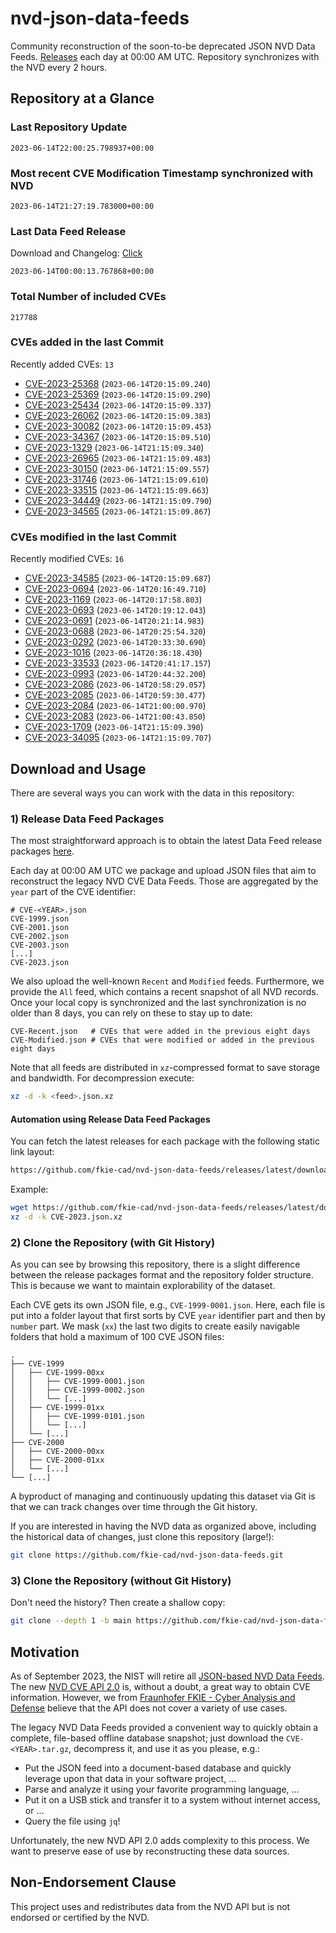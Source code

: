 # nvd-json-data-feeds

Community reconstruction of the soon-to-be deprecated JSON NVD Data Feeds. 
[Releases](https://github.com/fkie-cad/nvd-json-data-feeds/releases/latest) each day at 00:00 AM UTC.
Repository synchronizes with the NVD every 2 hours.

## Repository at a Glance

### Last Repository Update

```plain
2023-06-14T22:00:25.798937+00:00
```

### Most recent CVE Modification Timestamp synchronized with NVD

```plain
2023-06-14T21:27:19.783000+00:00
```

### Last Data Feed Release

Download and Changelog: [Click](https://github.com/fkie-cad/nvd-json-data-feeds/releases/latest)

```plain
2023-06-14T00:00:13.767868+00:00
```

### Total Number of included CVEs

```plain
217788
```

### CVEs added in the last Commit

Recently added CVEs: `13`

* [CVE-2023-25368](CVE-2023/CVE-2023-253xx/CVE-2023-25368.json) (`2023-06-14T20:15:09.240`)
* [CVE-2023-25369](CVE-2023/CVE-2023-253xx/CVE-2023-25369.json) (`2023-06-14T20:15:09.290`)
* [CVE-2023-25434](CVE-2023/CVE-2023-254xx/CVE-2023-25434.json) (`2023-06-14T20:15:09.337`)
* [CVE-2023-26062](CVE-2023/CVE-2023-260xx/CVE-2023-26062.json) (`2023-06-14T20:15:09.383`)
* [CVE-2023-30082](CVE-2023/CVE-2023-300xx/CVE-2023-30082.json) (`2023-06-14T20:15:09.453`)
* [CVE-2023-34367](CVE-2023/CVE-2023-343xx/CVE-2023-34367.json) (`2023-06-14T20:15:09.510`)
* [CVE-2023-1329](CVE-2023/CVE-2023-13xx/CVE-2023-1329.json) (`2023-06-14T21:15:09.340`)
* [CVE-2023-26965](CVE-2023/CVE-2023-269xx/CVE-2023-26965.json) (`2023-06-14T21:15:09.483`)
* [CVE-2023-30150](CVE-2023/CVE-2023-301xx/CVE-2023-30150.json) (`2023-06-14T21:15:09.557`)
* [CVE-2023-31746](CVE-2023/CVE-2023-317xx/CVE-2023-31746.json) (`2023-06-14T21:15:09.610`)
* [CVE-2023-33515](CVE-2023/CVE-2023-335xx/CVE-2023-33515.json) (`2023-06-14T21:15:09.663`)
* [CVE-2023-34449](CVE-2023/CVE-2023-344xx/CVE-2023-34449.json) (`2023-06-14T21:15:09.790`)
* [CVE-2023-34565](CVE-2023/CVE-2023-345xx/CVE-2023-34565.json) (`2023-06-14T21:15:09.867`)


### CVEs modified in the last Commit

Recently modified CVEs: `16`

* [CVE-2023-34585](CVE-2023/CVE-2023-345xx/CVE-2023-34585.json) (`2023-06-14T20:15:09.687`)
* [CVE-2023-0694](CVE-2023/CVE-2023-06xx/CVE-2023-0694.json) (`2023-06-14T20:16:49.710`)
* [CVE-2023-1169](CVE-2023/CVE-2023-11xx/CVE-2023-1169.json) (`2023-06-14T20:17:58.803`)
* [CVE-2023-0693](CVE-2023/CVE-2023-06xx/CVE-2023-0693.json) (`2023-06-14T20:19:12.043`)
* [CVE-2023-0691](CVE-2023/CVE-2023-06xx/CVE-2023-0691.json) (`2023-06-14T20:21:14.983`)
* [CVE-2023-0688](CVE-2023/CVE-2023-06xx/CVE-2023-0688.json) (`2023-06-14T20:25:54.320`)
* [CVE-2023-0292](CVE-2023/CVE-2023-02xx/CVE-2023-0292.json) (`2023-06-14T20:33:30.690`)
* [CVE-2023-1016](CVE-2023/CVE-2023-10xx/CVE-2023-1016.json) (`2023-06-14T20:36:18.430`)
* [CVE-2023-33533](CVE-2023/CVE-2023-335xx/CVE-2023-33533.json) (`2023-06-14T20:41:17.157`)
* [CVE-2023-0993](CVE-2023/CVE-2023-09xx/CVE-2023-0993.json) (`2023-06-14T20:44:32.200`)
* [CVE-2023-2086](CVE-2023/CVE-2023-20xx/CVE-2023-2086.json) (`2023-06-14T20:58:29.057`)
* [CVE-2023-2085](CVE-2023/CVE-2023-20xx/CVE-2023-2085.json) (`2023-06-14T20:59:30.477`)
* [CVE-2023-2084](CVE-2023/CVE-2023-20xx/CVE-2023-2084.json) (`2023-06-14T21:00:00.970`)
* [CVE-2023-2083](CVE-2023/CVE-2023-20xx/CVE-2023-2083.json) (`2023-06-14T21:00:43.850`)
* [CVE-2023-1709](CVE-2023/CVE-2023-17xx/CVE-2023-1709.json) (`2023-06-14T21:15:09.390`)
* [CVE-2023-34095](CVE-2023/CVE-2023-340xx/CVE-2023-34095.json) (`2023-06-14T21:15:09.707`)


## Download and Usage

There are several ways you can work with the data in this repository:

### 1) Release Data Feed Packages

The most straightforward approach is to obtain the latest Data Feed release packages [here](https://github.com/fkie-cad/nvd-json-data-feeds/releases/latest).

Each day at 00:00 AM UTC we package and upload JSON files that aim to reconstruct the legacy NVD CVE Data Feeds.
Those are aggregated by the `year` part of the CVE identifier:

```
# CVE-<YEAR>.json
CVE-1999.json
CVE-2001.json
CVE-2002.json
CVE-2003.json
[...]
CVE-2023.json
```

We also upload the well-known `Recent` and `Modified` feeds.
Furthermore, we provide the `All` feed, which contains a recent snapshot of all NVD records.
Once your local copy is synchronized and the last synchronization is no older than 8 days, you can rely on these to stay up to date:

```plain
CVE-Recent.json   # CVEs that were added in the previous eight days
CVE-Modified.json # CVEs that were modified or added in the previous eight days
```

Note that all feeds are distributed in `xz`-compressed format to save storage and bandwidth.
For decompression execute:

```sh
xz -d -k <feed>.json.xz
```


#### Automation using Release Data Feed Packages

You can fetch the latest releases for each package with the following static link layout:

```sh
https://github.com/fkie-cad/nvd-json-data-feeds/releases/latest/download/CVE-<YEAR>.json.xz
```

Example:

```sh
wget https://github.com/fkie-cad/nvd-json-data-feeds/releases/latest/download/CVE-2023.json.xz
xz -d -k CVE-2023.json.xz
```

### 2) Clone the Repository (with Git History)

As you can see by browsing this repository, there is a slight difference between the release packages format and the repository folder structure.
This is because we want to maintain explorability of the dataset.

Each CVE gets its own JSON file, e.g., `CVE-1999-0001.json`.
Here, each file is put into a folder layout that first sorts by CVE `year` identifier part and then by `number` part.
We mask (`xx`) the last two digits to create easily navigable folders that hold a maximum of 100 CVE JSON files:

```plain
.
├── CVE-1999
│   ├── CVE-1999-00xx
│   │   ├── CVE-1999-0001.json
│   │   ├── CVE-1999-0002.json
│   │   └── [...]
│   ├── CVE-1999-01xx
│   │   ├── CVE-1999-0101.json
│   │   └── [...]
│   └── [...]
├── CVE-2000
│   ├── CVE-2000-00xx
│   ├── CVE-2000-01xx
│   └── [...]
└── [...]
```

A byproduct of managing and continuously updating this dataset via Git is that we can track changes over time through the Git history.

If you are interested in having the NVD data as organized above, including the historical data of changes, just clone this repository (large!):

```sh
git clone https://github.com/fkie-cad/nvd-json-data-feeds.git
```

### 3) Clone the Repository (without Git History)

Don't need the history? Then create a shallow copy:

```sh
git clone --depth 1 -b main https://github.com/fkie-cad/nvd-json-data-feeds.git
```

## Motivation

As of September 2023, the NIST will retire all [JSON-based NVD Data Feeds](https://nvd.nist.gov/vuln/data-feeds#divRetirementBanner-1).
The new [NVD CVE API 2.0](https://nvd.nist.gov/developers/vulnerabilities) is, without a doubt, a great way to obtain CVE information.
However, we from [Fraunhofer FKIE - Cyber Analysis and Defense](https://www.fkie.fraunhofer.de/en/departments/cad.html) believe that the API does not cover a variety of use cases.

The legacy NVD Data Feeds provided a convenient way to quickly obtain a complete, file-based offline database snapshot; just download the `CVE-<YEAR>.tar.gz`, decompress it, and use it as you please, e.g.:

* Put the JSON feed into a document-based database and quickly leverage upon that data in your software project, ...
* Parse and analyze it using your favorite programming language, ...
* Put it on a USB stick and transfer it to a system without internet access, or ...
* Query the file using `jq`!

Unfortunately, the new NVD API 2.0 adds complexity to this process.
We want to preserve ease of use by reconstructing these data sources.

## Non-Endorsement Clause

This project uses and redistributes data from the NVD API but is not endorsed or certified by the NVD.